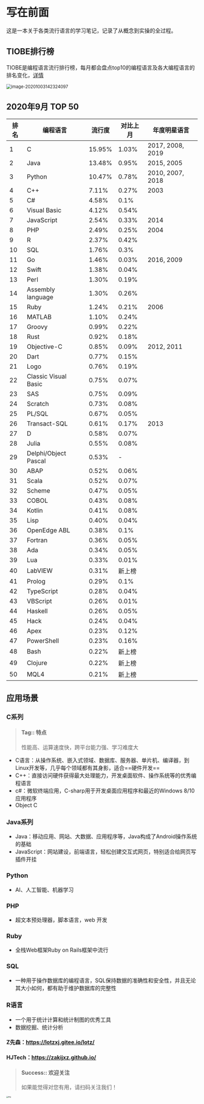 # 写在前面

这是一本关于各类流行语言的学习笔记，记录了从概念到实操的全过程。

## TIOBE排行榜

TIOBE是编程语言流行排行榜，每月都会盘点top10的编程语言及各大编程语言的排名变化，[详情](https://www.google.com/search?q=TIOBE%E6%A6%9C%E5%8D%95&oq=ti&aqs=chrome.0.69i59j69i57j69i60l6.1632j0j1&sourceid=chrome&ie=UTF-8)

<img src="https://i.loli.net/2020/10/03/8HPrFh4Rqty6gKs.png" alt="image-20201003142324097" style="zoom: 80%;" />

## 2020年9月 TOP 50 

| 排名 | 编程语言             | 流行度 | 对比上月 | 年度明星语言     |
| ---- | -------------------- | ------ | -------- | ---------------- |
| 1    | C                    | 15.95% | 1.03%    | 2017, 2008, 2019 |
| 2    | Java                 | 13.48% | 0.95%    | 2015, 2005       |
| 3    | Python               | 10.47% | 0.78%    | 2010, 2007, 2018 |
| 4    | C++                  | 7.11%  | 0.27%    | 2003             |
| 5    | C#                   | 4.58%  | 0.1%     |                  |
| 6    | Visual Basic         | 4.12%  | 0.54%    |                  |
| 7    | JavaScript           | 2.54%  | 0.33%    | 2014             |
| 8    | PHP                  | 2.49%  | 0.25%    | 2004             |
| 9    | R                    | 2.37%  | 0.42%    |                  |
| 10   | SQL                  | 1.76%  | 0.3%     |                  |
| 11   | Go                   | 1.46%  | 0.03%    | 2016, 2009       |
| 12   | Swift                | 1.38%  | 0.04%    |                  |
| 13   | Perl                 | 1.30%  | 0.19%    |                  |
| 14   | Assembly language    | 1.30%  | 0.26%    |                  |
| 15   | Ruby                 | 1.24%  | 0.21%    | 2006             |
| 16   | MATLAB               | 1.10%  | 0.24%    |                  |
| 17   | Groovy               | 0.99%  | 0.22%    |                  |
| 18   | Rust                 | 0.92%  | 0.18%    |                  |
| 19   | Objective-C          | 0.85%  | 0.09%    | 2012, 2011       |
| 20   | Dart                 | 0.77%  | 0.15%    |                  |
| 21   | Logo                 | 0.76%  | 0.19%    |                  |
| 22   | Classic Visual Basic | 0.75%  | 0.07%    |                  |
| 23   | SAS                  | 0.75%  | 0.09%    |                  |
| 24   | Scratch              | 0.73%  | 0.08%    |                  |
| 25   | PL/SQL               | 0.67%  | 0.05%    |                  |
| 26   | Transact-SQL         | 0.61%  | 0.17%    | 2013             |
| 27   | D                    | 0.58%  | 0.07%    |                  |
| 28   | Julia                | 0.55%  | 0.08%    |                  |
| 29   | Delphi/Object Pascal | 0.53%  | -        |                  |
| 30   | ABAP                 | 0.52%  | 0.06%    |                  |
| 31   | Scala                | 0.52%  | 0.07%    |                  |
| 32   | Scheme               | 0.47%  | 0.05%    |                  |
| 33   | COBOL                | 0.43%  | 0.08%    |                  |
| 34   | Kotlin               | 0.41%  | 0.08%    |                  |
| 35   | Lisp                 | 0.40%  | 0.04%    |                  |
| 36   | OpenEdge ABL         | 0.38%  | 0.1%     |                  |
| 37   | Fortran              | 0.36%  | 0.05%    |                  |
| 38   | Ada                  | 0.34%  | 0.05%    |                  |
| 39   | Lua                  | 0.33%  | 0.01%    |                  |
| 40   | LabVIEW              | 0.31%  | 新上榜   |                  |
| 41   | Prolog               | 0.29%  | 0.1%     |                  |
| 42   | TypeScript           | 0.28%  | 0.04%    |                  |
| 43   | VBScript             | 0.26%  | 0.01%    |                  |
| 44   | Haskell              | 0.26%  | 0.05%    |                  |
| 45   | Hack                 | 0.24%  | 0.04%    |                  |
| 46   | Apex                 | 0.23%  | 0.12%    |                  |
| 47   | PowerShell           | 0.23%  | 0.16%    |                  |
| 48   | Bash                 | 0.22%  | 新上榜   |                  |
| 49   | Clojure              | 0.22%  | 新上榜   |                  |
| 50   | MQL4                 | 0.21%  | 新上榜   |                  |

## 应用场景

### C系列

> #### Tag:: 特点
>
> 性能高、运算速度快，跨平台能力强、学习难度大

- C语言：从操作系统、嵌入式领域、数据库、服务器、单片机、编译器，到Linux开发等，几乎每个领域都有其身影，适合==硬件开发==
- C++：直接访问硬件获得最大处理能力，开发桌面软件、操作系统等的优秀编程语言
- c#：微软终端应用，C-sharp用于开发桌面应用程序和最近的Windows 8/10应用程序
- Object C

### Java系列

- Java：移动应用、网站、大数据、应用程序等，Java构成了Android操作系统的基础
- JavaScript：网站建设，前端语言，轻松创建交互式网页，特别适合给网页写插件开挂

### Python

- AI、人工智能、机器学习

### PHP

- 超文本预处理器，脚本语言，web 开发

### Ruby

- 全栈Web框架Ruby on Rails框架中流行

### SQL

- 一种用于操作数据库的编程语言，SQL保持数据的准确性和安全性，并且无论其大小如何，都有助于维护数据库的完整性

### R语言

- 一个用于统计计算和统计制图的优秀工具
- 数据挖掘、统计分析

#### Z先森：https://lotzxj.gitee.io/lotz/

#### HJTech：https://zakijxz.github.io/

>#### Success:: 欢迎关注
>
>如果能觉得对您有用，请扫码关注我们！

<img src="https://zakijxz.github.io/images/com.png" alt="img" style="zoom:30%;" />